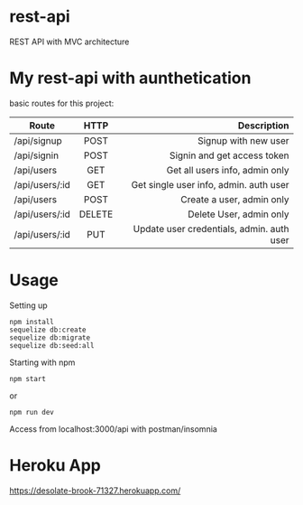 # rest-api
REST API with MVC architecture


# My rest-api with aunthetication
basic routes for this project:

| Route          | HTTP   | Description  |
| -------------- |:------:| ------------:|
| /api/signup    | POST   | Signup with new user |
| /api/signin    | POST   | Signin and get access token |
| /api/users     | GET    | Get all users info, admin only |
| /api/users/:id | GET    | Get single user info, admin. auth user |
| /api/users     | POST   | Create a user, admin only |
| /api/users/:id | DELETE | Delete User, admin only |
| /api/users/:id | PUT    | Update user credentials, admin. auth user |


# Usage

Setting up
```
npm install
sequelize db:create
sequelize db:migrate
sequelize db:seed:all
```

Starting with npm
```
npm start
```
or
```
npm run dev
```
Access from localhost:3000/api with postman/insomnia


# Heroku App
https://desolate-brook-71327.herokuapp.com/

